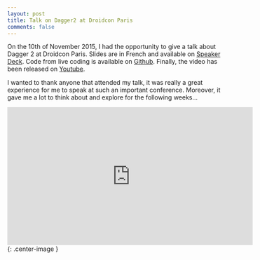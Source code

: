 ```yaml
---
layout: post
title: Talk on Dagger2 at Droidcon Paris
comments: false
---
```


On the 10th of November 2015, I had the opportunity to give a talk about Dagger 2 at Droidcon Paris.
Slides are in French and available on [Speaker Deck](https://speakerdeck.com/jeremiemartinez/dagger-2-back-to-basics).
Code from live coding is available on [Github](https://github.com/jeremiemartinez/dagger2_talk).
Finally, the video has been released on [Youtube](https://www.youtube.com/watch?v=IkTST564lA4).

<!-- more -->

I wanted to thank anyone that attended my talk, it was really a great experience for me to speak at such an important conference. Moreover, it gave me a lot to think about and explore for the following weeks…

<iframe width="560" height="315" src="https://www.youtube.com/embed/IkTST564lA4" frameborder="0" allowfullscreen></iframe>{: .center-image }
